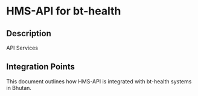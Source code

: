 # HMS-API for bt-health

## Description

API Services

## Integration Points

This document outlines how HMS-API is integrated with bt-health systems in Bhutan.
